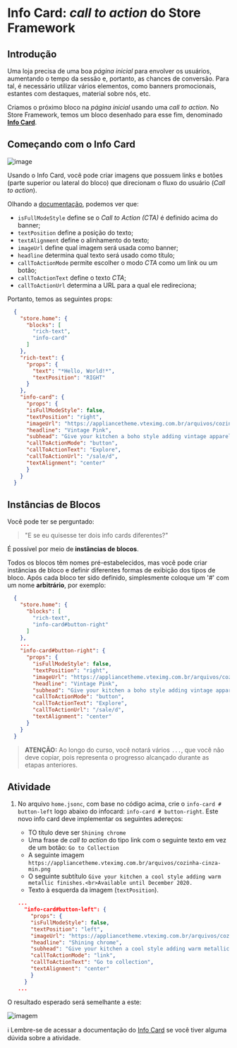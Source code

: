 # Info Card: *call to action* do Store Framework

## Introdução

Uma loja precisa de uma boa *página inicial* para envolver os usuários, aumentando o tempo da sessão e, portanto, as chances de conversão. Para tal, é necessário utilizar vários elementos, como banners promocionais, estantes com destaques, material sobre nós, etc.

Criamos o próximo bloco na *página inicial* usando uma *call to action*. No Store Framework, temos um bloco desenhado para esse fim, denominado [**Info Card**](https://developers.vtex.com/docs/vtex-store-components-infocard).

## Começando com o Info Card

![image](https://user-images.githubusercontent.com/18701182/68480411-7b085800-0213-11ea-9426-31dcb0d0aa7d.png)

Usando o Info Card, você pode criar imagens que possuem links e botões (parte superior ou lateral do bloco) que direcionam o fluxo do usuário (*Call to action*).

Olhando a [documentação](https://developers.vtex.com/docs/vtex-store-components-infocard#configuration), podemos ver que:

- `isFullModeStyle` define se o *Call to Action (CTA)* é definido acima do banner;
- `textPosition` define a posição do texto;
- `textAlignment` define o alinhamento do texto;
- `imageUrl` define qual imagem será usada como banner;
- `headline` determina qual texto será usado como título;
- `callToActionMode` permite escolher o modo *CTA* como um link ou um botão;
- `callToActionText` define o texto *CTA*;
- `callToActionUrl` determina a URL para a qual ele redireciona;

Portanto, temos as seguintes props:

```json
  {
    "store.home": {
      "blocks": [
        "rich-text",
        "info-card"
      ]
    },
    "rich-text": {
      "props": {
        "text": "*Hello, World!*",
        "textPosition": "RIGHT"
      }
    },
    "info-card": {
      "props": {
      "isFullModeStyle": false,
      "textPosition": "right",
      "imageUrl": "https://appliancetheme.vteximg.com.br/arquivos/cozinha-rosa-min.png",
      "headline": "Vintage Pink",
      "subhead": "Give your kitchen a boho style adding vintage apparels.<br>Available until January 2020.",
      "callToActionMode": "button",
      "callToActionText": "Explore",
      "callToActionUrl": "/sale/d",
      "textAlignment": "center"
      }
    }
  }
```

## Instâncias de Blocos

Você pode ter se perguntado:
> "E se eu quisesse ter dois info cards diferentes?"

É possível por meio de **instâncias de blocos**.

Todos os blocos têm nomes pré-estabelecidos, mas você pode criar instâncias de bloco e definir diferentes formas de exibição dos tipos de bloco. Após cada bloco ter sido definido, simplesmente coloque um '#' com um nome **arbitrário**, por exemplo:

```json
  {
    "store.home": {
      "blocks": [
        "rich-text",
        "info-card#button-right"
      ]
    },
    ...
    "info-card#button-right": {
      "props": {
        "isFullModeStyle": false,
        "textPosition": "right",
        "imageUrl": "https://appliancetheme.vteximg.com.br/arquivos/cozinha-rosa-min.png",
        "headline": "Vintage Pink",
        "subhead": "Give your kitchen a boho style adding vintage apparels.<br>Available until January 2020.",
        "callToActionMode": "button",
        "callToActionText": "Explore",
        "callToActionUrl": "/sale/d",
        "textAlignment": "center"
      }
    }
  }
```

> **ATENÇÃO:** Ao longo do curso, você notará vários `...`, que você não deve copiar, pois representa o progresso alcançado durante as etapas anteriores.

## Atividade

1. No arquivo `home.jsonc`, com base no código acima, crie o `info-card # button-left` logo abaixo do infocard: `info-card # button-right`. Este novo info card deve implementar os seguintes adereços:

    - TO título deve ser `Shining chrome`
    - Uma frase de *call to action* do tipo link com o seguinte texto em vez de um botão: `Go to Collection` 
    - A seguinte imagem `https://appliancetheme.vteximg.com.br/arquivos/cozinha-cinza-min.png`
    - O seguinte subtítulo `Give your kitchen a cool style adding warm metallic finishes.<br>Available until December 2020.`
    - Texto à esquerda da imagem (`textPosition`).

    ```json
    ...
      "info-card#button-left": {
        "props": {
        "isFullModeStyle": false,
        "textPosition": "left",
        "imageUrl": "https://appliancetheme.vteximg.com.br/arquivos/cozinha-cinza-min.png",
        "headline": "Shining chrome",
        "subhead": "Give your kitchen a cool style adding warm metallic finishes.<br>Available until January 2020.",
        "callToActionMode": "link",
        "callToActionText": "Go to collection",
        "textAlignment": "center"
        }
      }
    ...
    ```

O resultado esperado será semelhante a este:

![imagem](https://appliancetheme.vteximg.com.br/arquivos/info-card-activity.png)

:information_source: Lembre-se de acessar a documentação do [Info Card](https://vtex.io/docs/app/vtex.store-components/Info-Card) se você tiver alguma dúvida sobre a atividade.
